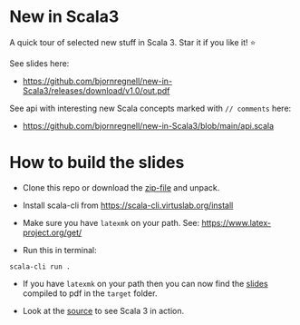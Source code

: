 # New in Scala3

A quick tour of selected new stuff in Scala 3. Star it if you like it! :star:

See slides here:

* https://github.com/bjornregnell/new-in-Scala3/releases/download/v1.0/out.pdf

See api with interesting new Scala concepts marked with `// comments` here:

* https://github.com/bjornregnell/new-in-Scala3/blob/main/api.scala

# How to build the slides

* Clone this repo or download the [zip-file](https://github.com/bjornregnell/new-in-Scala3/archive/refs/heads/main.zip) and unpack.

* Install scala-cli from https://scala-cli.virtuslab.org/install

* Make sure you have `latexmk` on your path. See: https://www.latex-project.org/get/

* Run this in terminal:
```
scala-cli run . 
```

* If you have `latexmk` on your path then you can now find the [slides](https://github.com/bjornregnell/new-in-Scala3/blob/main/slides.scala) compiled to pdf in the `target` folder.

* Look at the [source](https://github.com/bjornregnell/new-in-Scala3/blob/main/api.scala) to see Scala 3 in action.
